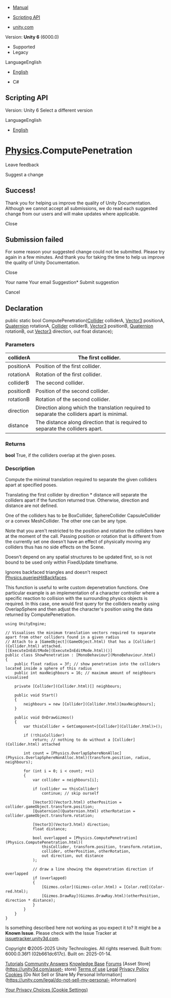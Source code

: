 [ ]()

  * [Manual](../Manual/index.html)
  * [Scripting API](../ScriptReference/index.html)

  * [unity.com](https://unity.com/)

Version: **Unity 6** (6000.0)

  * Supported
  * Legacy

LanguageEnglish

  * [English]()

  * C#

[ ](https://docs.unity3d.com)

## Scripting API

Version: Unity 6 Select a different version

LanguageEnglish

  * [English]()

#  [Physics](Physics.html).ComputePenetration

Leave feedback

Suggest a change

## Success!

Thank you for helping us improve the quality of Unity Documentation. Although
we cannot accept all submissions, we do read each suggested change from our
users and will make updates where applicable.

Close

## Submission failed

For some reason your suggested change could not be submitted. Please <a>try
again</a> in a few minutes. And thank you for taking the time to help us
improve the quality of Unity Documentation.

Close

Your name Your email Suggestion* Submit suggestion

Cancel

[ ]()

## Declaration

public static bool ComputePenetration([Collider](Collider.html) colliderA,
[Vector3](Vector3.html) positionA, [Quaternion](Quaternion.html) rotationA,
[Collider](Collider.html) colliderB, [Vector3](Vector3.html) positionB,
[Quaternion](Quaternion.html) rotationB, out [Vector3](Vector3.html)
direction, out float distance);

### Parameters

colliderA | The first collider.  
---|---  
positionA | Position of the first collider.  
rotationA | Rotation of the first collider.  
colliderB | The second collider.  
positionB | Position of the second collider.  
rotationB | Rotation of the second collider.  
direction | Direction along which the translation required to separate the colliders apart is minimal.  
distance | The distance along direction that is required to separate the colliders apart.  
  
### Returns

**bool** True, if the colliders overlap at the given poses.

### Description

Compute the minimal translation required to separate the given colliders apart
at specified poses.

Translating the first collider by direction * distance will separate the
colliders apart if the function returned true. Otherwise, direction and
distance are not defined.  
  
One of the colliders has to be BoxCollider, SphereCollider CapsuleCollider or
a convex MeshCollider. The other one can be any type.  
  
Note that you aren't restricted to the position and rotation the colliders
have at the moment of the call. Passing position or rotation that is different
from the currently set one doesn't have an effect of physically moving any
colliders thus has no side effects on the Scene.  
  
Doesn't depend on any spatial structures to be updated first, so is not bound
to be used only within FixedUpdate timeframe.  
  
Ignores backfaced triangles and doesn't respect
[Physics.queriesHitBackfaces](Physics-queriesHitBackfaces.html).  
  
This function is useful to write custom depenetration functions. One
particular example is an implementation of a character controller where a
specific reaction to collision with the surrounding physics objects is
required. In this case, one would first query for the colliders nearby using
OverlapSphere and then adjust the character's position using the data returned
by ComputePenetration.

    
    
    using UnityEngine;  
      
    // Visualises the minimum translation vectors required to separate apart from other colliders found in a given radius
    // Attach to a [GameObject](GameObject.html) that has a [Collider](Collider.html) attached.
    [[ExecuteInEditMode](ExecuteInEditMode.html)()]
    public class ShowPenetration : [MonoBehaviour](MonoBehaviour.html)
    {
        public float radius = 3f; // show penetration into the colliders located inside a sphere of this radius
        public int maxNeighbours = 16; // maximum amount of neighbours visualised  
      
        private [Collider](Collider.html)[] neighbours;  
      
        public void Start()
        {
            neighbours = new [Collider](Collider.html)[maxNeighbours];
        }  
      
        public void OnDrawGizmos()
        {
            var thisCollider = GetComponent<[Collider](Collider.html)>();  
      
            if (!thisCollider)
                return; // nothing to do without a [Collider](Collider.html) attached  
      
            int count = [Physics.OverlapSphereNonAlloc](Physics.OverlapSphereNonAlloc.html)(transform.position, radius, neighbours);  
      
            for (int i = 0; i < count; ++i)
            {
                var collider = neighbours[i];  
      
                if (collider == thisCollider)
                    continue; // skip ourself  
      
                [Vector3](Vector3.html) otherPosition = collider.gameObject.transform.position;
                [Quaternion](Quaternion.html) otherRotation = collider.gameObject.transform.rotation;  
      
                [Vector3](Vector3.html) direction;
                float distance;  
      
                bool overlapped = [Physics.ComputePenetration](Physics.ComputePenetration.html)(
                    thisCollider, transform.position, transform.rotation,
                    collider, otherPosition, otherRotation,
                    out direction, out distance
                );  
      
                // draw a line showing the depenetration direction if overlapped
                if (overlapped)
                {
                    [Gizmos.color](Gizmos-color.html) = [Color.red](Color-red.html);
                    [Gizmos.DrawRay](Gizmos.DrawRay.html)(otherPosition, direction * distance);
                }
            }
        }
    }
    

Is something described here not working as you expect it to? It might be a
**Known Issue**. Please check with the Issue Tracker at
[issuetracker.unity3d.com](https://issuetracker.unity3d.com).

Copyright ©2005-2025 Unity Technologies. All rights reserved. Built from:
6000.0.36f1 (02b661dc617c). Built on: 2025-01-14.

[Tutorials](https://unity3d.com/learn) [Community
Answers](https://answers.unity3d.com) [Knowledge
Base](https://support.unity3d.com/hc/en-us)
[Forums](https://forum.unity3d.com) [Asset Store](https://unity3d.com/asset-
store) [Terms of use](https://docs.unity3d.com/Manual/TermsOfUse.html)
[Legal](https://unity.com/legal) [Privacy
Policy](https://unity.com/legal/privacy-policy)
[Cookies](https://unity.com/legal/cookie-policy) [Do Not Sell or Share My
Personal Information](https://unity.com/legal/do-not-sell-my-personal-
information)

[Your Privacy Choices (Cookie Settings)](javascript:void\(0\);)

